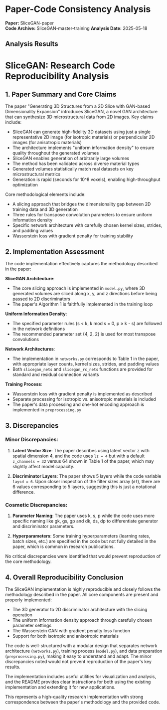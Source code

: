 # Paper-Code Consistency Analysis

**Paper:** SliceGAN-paper  
**Code Archive:** SliceGAN-master-training
**Analysis Date:** 2025-05-18

## Analysis Results

# SliceGAN: Research Code Reproducibility Analysis

## 1. Paper Summary and Core Claims

The paper "Generating 3D Structures from a 2D Slice with GAN-based Dimensionality Expansion" introduces SliceGAN, a novel GAN architecture that can synthesize 3D microstructural data from 2D images. Key claims include:

- SliceGAN can generate high-fidelity 3D datasets using just a single representative 2D image (for isotropic materials) or perpendicular 2D images (for anisotropic materials)
- The architecture implements "uniform information density" to ensure quality throughout the generated volumes
- SliceGAN enables generation of arbitrarily large volumes
- The method has been validated across diverse material types
- Generated volumes statistically match real datasets on key microstructural metrics
- Generation is rapid (seconds for 10^8 voxels), enabling high-throughput optimization

Core methodological elements include:
- A slicing approach that bridges the dimensionality gap between 2D training data and 3D generation
- Three rules for transpose convolution parameters to ensure uniform information density
- Specific network architecture with carefully chosen kernel sizes, strides, and padding values
- Wasserstein loss with gradient penalty for training stability

## 2. Implementation Assessment

The code implementation effectively captures the methodology described in the paper:

**SliceGAN Architecture**:
- The core slicing approach is implemented in `model.py`, where 3D generated volumes are sliced along x, y, and z directions before being passed to 2D discriminators
- The paper's Algorithm 1 is faithfully implemented in the training loop

**Uniform Information Density**:
- The specified parameter rules (s < k, k mod s = 0, p ≥ k - s) are followed in the network definitions
- The recommended parameter set {4, 2, 2} is used for most transpose convolutions

**Network Architectures**:
- The implementation in `networks.py` corresponds to Table 1 in the paper, with appropriate layer counts, kernel sizes, strides, and padding values
- Both `slicegan_nets` and `slicegan_rc_nets` functions are provided for standard and residual connection variants

**Training Process**:
- Wasserstein loss with gradient penalty is implemented as described
- Separate processing for isotropic vs. anisotropic materials is included
- The paper's data processing and one-hot encoding approach is implemented in `preprocessing.py`

## 3. Discrepancies

### Minor Discrepancies:
1. **Latent Vector Size**: The paper describes using latent vector z with spatial dimension 4, and the code uses `lz = 4` but with a default `z_channels = 32` versus 64 shown in Table 1 of the paper, which may slightly affect model capacity.

2. **Discriminator Layers**: The paper shows 5 layers while the code variable `laysd = 6`. Upon closer inspection of the filter sizes array (`df`), there are 6 values corresponding to 5 layers, suggesting this is just a notational difference.

### Cosmetic Discrepancies:
1. **Parameter Naming**: The paper uses k, s, p while the code uses more specific naming like gk, gs, gp and dk, ds, dp to differentiate generator and discriminator parameters.

2. **Hyperparameters**: Some training hyperparameters (learning rates, batch sizes, etc.) are specified in the code but not fully detailed in the paper, which is common in research publications.

No critical discrepancies were identified that would prevent reproduction of the core methodology.

## 4. Overall Reproducibility Conclusion

The SliceGAN implementation is highly reproducible and closely follows the methodology described in the paper. All core components are present and properly implemented:

- The 3D generator to 2D discriminator architecture with the slicing operation
- The uniform information density approach through carefully chosen parameter settings
- The Wasserstein GAN with gradient penalty loss function
- Support for both isotropic and anisotropic materials

The code is well-structured with a modular design that separates network architecture (`networks.py`), training process (`model.py`), and data preparation (`preprocessing.py`), making it easy to understand and adapt. The minor discrepancies noted would not prevent reproduction of the paper's key results.

The implementation includes useful utilities for visualization and analysis, and the README provides clear instructions for both using the existing implementation and extending it for new applications.

This represents a high-quality research implementation with strong correspondence between the paper's methodology and the provided code.